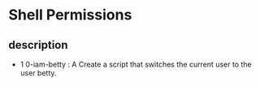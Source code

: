 # Shell Permissions

## description

* 1 0-iam-betty : A Create a script that switches the current user to the user betty.
